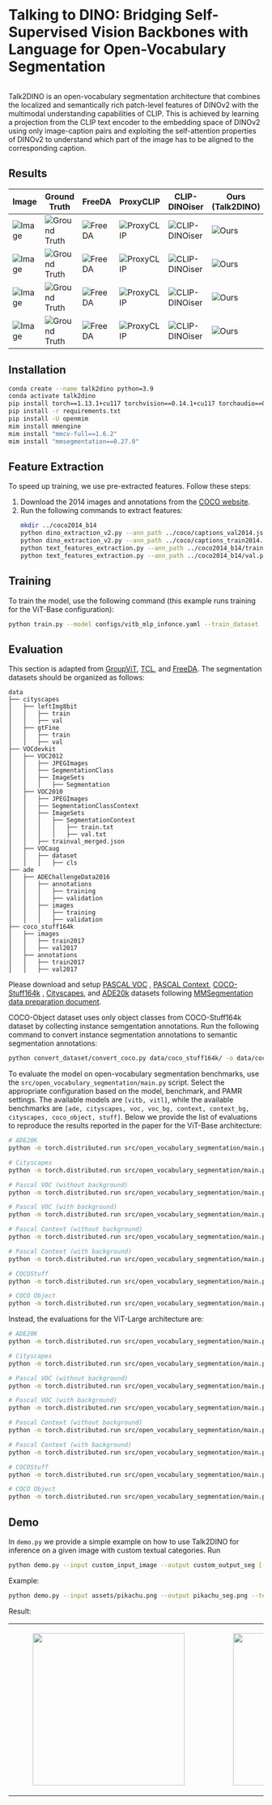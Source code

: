 # Talking to DINO: Bridging Self-Supervised Vision Backbones with Language for Open-Vocabulary Segmentation

<div align="center">
<figure>
  <img alt="" src="./assets/overview.png">
</figure>
</div>

Talk2DINO is an open-vocabulary segmentation architecture that combines the localized and semantically rich patch-level features of DINOv2 with the multimodal understanding capabilities of CLIP. This is achieved by learning a projection from the CLIP text encoder to the embedding space of DINOv2 using only image-caption pairs and exploiting the self-attention properties of DINOv2 to understand which part of the image has to be aligned to the corresponding caption.

## Results

| **Image** | **Ground Truth** | **FreeDA** | **ProxyCLIP** | **CLIP-DINOiser** | **Ours (Talk2DINO)** |
|-----------|------------------|------------|---------------|-------------------|------------------|
| ![Image](assets/qualitatives/voc/2_img.jpg) | ![Ground Truth](assets/qualitatives/voc/2_gt.png) | ![FreeDA](assets/qualitatives/voc/2_freeda.png) | ![ProxyCLIP](assets/qualitatives/voc/2_proxy.png) | ![CLIP-DINOiser](assets/qualitatives/voc/2_clipdinoiser.png) | ![Ours](assets/qualitatives/voc/2_talk2dino.png) |
| ![Image](assets/qualitatives/object/2r_img.png) | ![Ground Truth](assets/qualitatives/object/2r_gt.png) | ![FreeDA](assets/qualitatives/object/2r_freeda.png) | ![ProxyCLIP](assets/qualitatives/object/2r_proxy.png) | ![CLIP-DINOiser](assets/qualitatives/object/2r_clipdinoiser.png) | ![Ours](assets/qualitatives/object/2r_talk2dino.png) |
| ![Image](assets/qualitatives/cityscapes/1r_image.png) | ![Ground Truth](assets/qualitatives/cityscapes/1r_gt.png) | ![FreeDA](assets/qualitatives/cityscapes/1r_freeda.png) | ![ProxyCLIP](assets/qualitatives/cityscapes/1r_proxyclip.png) | ![CLIP-DINOiser](assets/qualitatives/cityscapes/1r_clipdinoiser.png) | ![Ours](assets/qualitatives/cityscapes/1r_talk2dino.png) |
| ![Image](assets/qualitatives/context/1r_img.png) | ![Ground Truth](assets/qualitatives/context/1r_gt.png) | ![FreeDA](assets/qualitatives/context/1r_freeda.png) | ![ProxyCLIP](assets/qualitatives/context/1r_proxy.png) | ![CLIP-DINOiser](assets/qualitatives/context/1r_clipdinoiser.png) | ![Ours](assets/qualitatives/context/1r_talk2dino.png) |


## Installation
```bash
conda create --name talk2dino python=3.9
conda activate talk2dino
pip install torch==1.13.1+cu117 torchvision==0.14.1+cu117 torchaudio==0.13.1 --extra-index-url https://download.pytorch.org/whl/cu117
pip install -r requirements.txt
pip install -U openmim
mim install mmengine
mim install "mmcv-full==1.6.2"
mim install "mmsegmentation==0.27.0"
```

## Feature Extraction
To speed up training, we use pre-extracted features. Follow these steps:

1. Download the 2014 images and annotations from the [COCO website](https://cocodataset.org/#download).
2. Run the following commands to extract features:
    ```bash
    mkdir ../coco2014_b14
    python dino_extraction_v2.py --ann_path ../coco/captions_val2014.json --out_path ../coco2014_b14/val.pth --model dinov2_vitb14_reg --resize_dim 448 --crop_dim 448 --extract_avg_self_attn --extract_disentangled_self_attn
    python dino_extraction_v2.py --ann_path ../coco/captions_train2014.json --out_path ../coco2014_b14/train.pth --model dinov2_vitb14_reg --resize_dim 448 --crop_dim 448 --extract_avg_self_attn --extract_disentangled_self_attn
    python text_features_extraction.py --ann_path ../coco2014_b14/train.pth
    python text_features_extraction.py --ann_path ../coco2014_b14/val.pth
    ```

## Training

To train the model, use the following command (this example runs training for the ViT-Base configuration):

```bash
python train.py --model configs/vitb_mlp_infonce.yaml --train_dataset ../coco2014_b14/train.pth --val_dataset ../coco2014_b14/val.pth
```
## Evaluation

This section is adapted from [GroupViT](https://github.com/NVlabs/GroupViT), [TCL](https://github.com/khanrc/tcl), and [FreeDA](https://github.com/aimagelab/freeda). The segmentation datasets should be organized as follows:

```shell
data
├── cityscapes
│   ├── leftImg8bit
│   │   ├── train
│   │   ├── val
│   ├── gtFine
│   │   ├── train
│   │   ├── val
├── VOCdevkit
│   ├── VOC2012
│   │   ├── JPEGImages
│   │   ├── SegmentationClass
│   │   ├── ImageSets
│   │   │   ├── Segmentation
│   ├── VOC2010
│   │   ├── JPEGImages
│   │   ├── SegmentationClassContext
│   │   ├── ImageSets
│   │   │   ├── SegmentationContext
│   │   │   │   ├── train.txt
│   │   │   │   ├── val.txt
│   │   ├── trainval_merged.json
│   ├── VOCaug
│   │   ├── dataset
│   │   │   ├── cls
├── ade
│   ├── ADEChallengeData2016
│   │   ├── annotations
│   │   │   ├── training
│   │   │   ├── validation
│   │   ├── images
│   │   │   ├── training
│   │   │   ├── validation
├── coco_stuff164k
│   ├── images
│   │   ├── train2017
│   │   ├── val2017
│   ├── annotations
│   │   ├── train2017
│   │   ├── val2017
```

Please download and setup [PASCAL VOC](https://github.com/open-mmlab/mmsegmentation/blob/master/docs/en/dataset_prepare.md#pascal-voc)
, [PASCAL Context](https://github.com/open-mmlab/mmsegmentation/blob/master/docs/en/dataset_prepare.md#pascal-context), [COCO-Stuff164k](https://github.com/open-mmlab/mmsegmentation/blob/master/docs/en/dataset_prepare.md#coco-stuff-164k)
, [Cityscapes](https://github.com/open-mmlab/mmsegmentation/blob/master/docs/en/dataset_prepare.md#cityscapes), and [ADE20k](https://github.com/open-mmlab/mmsegmentation/blob/master/docs/en/dataset_prepare.md#ade20k) datasets
following [MMSegmentation data preparation document](https://github.com/open-mmlab/mmsegmentation/blob/master/docs/en/dataset_prepare.md).

COCO-Object dataset uses only object classes from COCO-Stuff164k dataset by collecting instance semgentation annotations. Run the following command to convert instance segmentation annotations to semantic segmentation annotations:
```bash
python convert_dataset/convert_coco.py data/coco_stuff164k/ -o data/coco_stuff164k/
```

To evaluate the model on open-vocabulary segmentation benchmarks, use the `src/open_vocabulary_segmentation/main.py` script. Select the appropriate configuration based on the model, benchmark, and PAMR settings. The available models are ``[vitb, vitl]``, while the available benchmarks are ``[ade, cityscapes, voc, voc_bg, context, context_bg, cityscapes, coco_object, stuff]``. Below we provide the list of evaluations to reproduce the results reported in the paper for the ViT-Base architecture:

```bash
# ADE20K
python -m torch.distributed.run src/open_vocabulary_segmentation/main.py --eval --eval_cfg src/open_vocabulary_segmentation/configs/ade/dinotext_ade_vitb_mlp_infonce.yml --eval_base src/open_vocabulary_segmentation/configs/ade/eval_ade_pamr.yml

# Cityscapes
python -m torch.distributed.run src/open_vocabulary_segmentation/main.py --eval --eval_cfg src/open_vocabulary_segmentation/configs/cityscapes/dinotext_cityscapes_vitb_mlp_infonce.yml --eval_base src/open_vocabulary_segmentation/configs/cityscapes/eval_cityscapes_pamr.yml

# Pascal VOC (without background)
python -m torch.distributed.run src/open_vocabulary_segmentation/main.py --eval --eval_cfg src/open_vocabulary_segmentation/configs/voc/dinotext_voc_vitb_mlp_infonce.yml --eval_base src/open_vocabulary_segmentation/configs/voc/eval_voc_pamr.yml

# Pascal VOC (with background)
python -m torch.distributed.run src/open_vocabulary_segmentation/main.py --eval --eval_cfg src/open_vocabulary_segmentation/configs/voc_bg/dinotext_voc_bg_vitb_mlp_infonce.yml --eval_base src/open_vocabulary_segmentation/configs/voc_bg/eval_voc_bg_pamr.yml

# Pascal Context (without background)
python -m torch.distributed.run src/open_vocabulary_segmentation/main.py --eval --eval_cfg src/open_vocabulary_segmentation/configs/context/dinotext_context_vitb_mlp_infonce.yml --eval_base src/open_vocabulary_segmentation/configs/context/eval_context_pamr.yml

# Pascal Context (with background)
python -m torch.distributed.run src/open_vocabulary_segmentation/main.py --eval --eval_cfg src/open_vocabulary_segmentation/configs/context_bg/dinotext_context_bg_vitb_mlp_infonce.yml --eval_base src/open_vocabulary_segmentation/configs/context_bg/eval_context_bg_pamr.yml

# COCOStuff
python -m torch.distributed.run src/open_vocabulary_segmentation/main.py --eval --eval_cfg src/open_vocabulary_segmentation/configs/stuff/dinotext_stuff_vitb_mlp_infonce.yml --eval_base src/open_vocabulary_segmentation/configs/stuff/eval_stuff_pamr.yml

# COCO Object
python -m torch.distributed.run src/open_vocabulary_segmentation/main.py --eval --eval_cfg src/open_vocabulary_segmentation/configs/coco_object/dinotext_coco_object_vitb_mlp_infonce.yml --eval_base src/open_vocabulary_segmentation/configs/coco_object/eval_coco_object_pamr.yml

```

Instead, the evaluations for the ViT-Large architecture are:

```bash
# ADE20K
python -m torch.distributed.run src/open_vocabulary_segmentation/main.py --eval --eval_cfg src/open_vocabulary_segmentation/configs/ade/dinotext_ade_vitl_mlp_infonce.yml --eval_base src/open_vocabulary_segmentation/configs/ade/eval_ade_pamr.yml

# Cityscapes
python -m torch.distributed.run src/open_vocabulary_segmentation/main.py --eval --eval_cfg src/open_vocabulary_segmentation/configs/cityscapes/dinotext_cityscapes_vitl_mlp_infonce.yml --eval_base src/open_vocabulary_segmentation/configs/cityscapes/eval_cityscapes_pamr.yml

# Pascal VOC (without background)
python -m torch.distributed.run src/open_vocabulary_segmentation/main.py --eval --eval_cfg src/open_vocabulary_segmentation/configs/voc/dinotext_voc_vitl_mlp_infonce.yml --eval_base src/open_vocabulary_segmentation/configs/voc/eval_voc_pamr.yml

# Pascal VOC (with background)
python -m torch.distributed.run src/open_vocabulary_segmentation/main.py --eval --eval_cfg src/open_vocabulary_segmentation/configs/voc_bg/dinotext_voc_bg_vitl_mlp_infonce.yml --eval_base src/open_vocabulary_segmentation/configs/voc_bg/eval_voc_bg_vitl_pamr.yml

# Pascal Context (without background)
python -m torch.distributed.run src/open_vocabulary_segmentation/main.py --eval --eval_cfg src/open_vocabulary_segmentation/configs/context/dinotext_context_vitl_mlp_infonce.yml --eval_base src/open_vocabulary_segmentation/configs/context/eval_context_pamr.yml

# Pascal Context (with background)
python -m torch.distributed.run src/open_vocabulary_segmentation/main.py --eval --eval_cfg src/open_vocabulary_segmentation/configs/context_bg/dinotext_context_bg_vitl_mlp_infonce.yml --eval_base src/open_vocabulary_segmentation/configs/context_bg/eval_context_bg_vitl_pamr.yml

# COCOStuff
python -m torch.distributed.run src/open_vocabulary_segmentation/main.py --eval --eval_cfg src/open_vocabulary_segmentation/configs/stuff/dinotext_stuff_vitl_mlp_infonce.yml --eval_base src/open_vocabulary_segmentation/configs/stuff/eval_stuff_pamr.yml

# COCO Object
python -m torch.distributed.run src/open_vocabulary_segmentation/main.py --eval --eval_cfg src/open_vocabulary_segmentation/configs/coco_object/dinotext_coco_object_vitl_mlp_infonce.yml --eval_base src/open_vocabulary_segmentation/configs/coco_object/eval_coco_object_vitl_pamr.yml
```

## Demo

In ``demo.py`` we provide a simple example on how to use Talk2DINO for inference on a given image with custom textual categories. Run

```bash
python demo.py --input custom_input_image --output custom_output_seg [--with_background] --textual_categories category_1,category_2,..
```

Example:
```bash
python demo.py --input assets/pikachu.png --output pikachu_seg.png --textual_categories pikachu,traffic_sign,forest,road
```

Result:
<div align="center">
<table><tr><td><figure>
  <img alt="" src="./assets/pikachu.png" width=300>
</figure></td><td><figure>
  <img alt="" src="./pikachu_seg.png" width=300>
</figure></td></tr></table>
</div>
